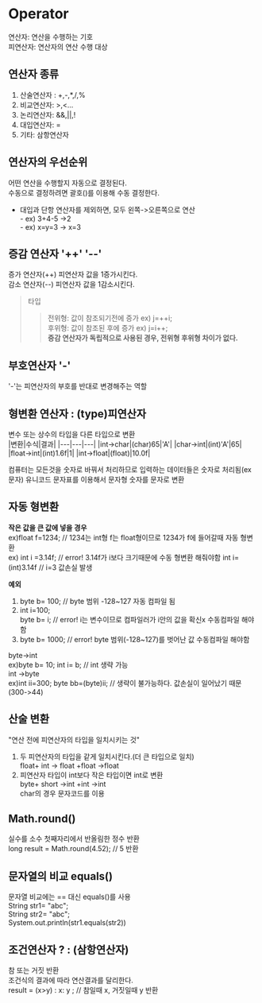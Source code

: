 # Operator
연산자: 연산을 수행하는 기호  
피연산자: 연산자의 연산 수행 대상  
## 연산자 종류  
1. 산술연산자 : +,-,*,/,%  
2. 비교연산자: >,<...  
3. 논리연산자: &&,||,!  
4. 대입연산자: =  
5. 기타: 삼항연산자  

## 연산자의 우선순위 
어떤 연산을 수행할지 자동으로 결정된다.  
수동으로 결정하려면 괄호()를 이용해 수동 결정한다.  

* 대입과 단항 연산자를 제외하면, 모두 왼쪽->오른쪽으로 연산  
           - ex) 3+4-5 ->2  
           - ex) x=y=3 -> x=3  
 
## 증감 연산자 '++' '--'
증가 연산자(++) 피연산자 값을 1증가시킨다.  
감소 연산자(--) 피연산자 값을 1감소시킨다.  
>타입  
>>전위형: 값이 참조되기전에 증가 ex) j=++i;  
>>후위형: 값이 참조된 후에 증가 ex) j=i++;  
**증감 연산자가 독립적으로 사용된 경우, 전위형 후위형 차이가 없다.**  

## 부호연산자 '-'
'-'는 피연산자의 부호를 반대로 변경해주는 역할  
## 형변환 연산자 : (type)피연산자
변수 또는 상수의 타입을 다른 타입으로 변환  
|변환|수식|결과|
|---|---|---|
|int->char|(char)65|'A'|
|char->int|(int)'A'|65|
|float->int|(int)1.6f|1|
|int->float|(float)|10.0f| 

컴퓨터는 모든것을 숫자로 바꿔서 처리하므로 입력하는 데이터들은 숫자로 처리됨(ex 문자)
유니코드 문자표를 이용해서 문자형 숫자를 문자로 변환  

## 자동 형변환 
**작은 값을 큰 값에 넣을 경우**  
ex)float f=1234;  // 1234는 int형 f는 float형이므로 1234가 f에 들어갈때 자동 형변환  
ex) int i =3.14f; // error!  3.14f가 i보다 크기때문에 수동 형변환 해줘야함 
    int i=(int)3.14f // i=3 값손실 발생  
    
**예외**  
1. byte b= 100;  // byte 범위 -128~127  자동 컴파일 됨  
2. int i=100;  
   byte b= i;    // error!    i는 변수이므로 컴파일러가 i안의 값을 확신x  수동컴파일 해야함
3. byte b= 1000;  // error!   byte 범위(-128~127)를 벗어난 값  수동컴파일 해야함

byte->int  
ex)byte b= 10; int i= b; // int 생략 가능  
int ->byte  
ex)int ii=300; byte bb=(byte)ii;  // 생략이 불가능하다. 값손실이 일어났기 때문(300->44)

## 산술 변환  
"연산 전에 피연산자의 타입을 일치시키는 것"  
1. 두 피연산자의 타입을 같게 일치시킨다.(더 큰 타입으로 일치)  
           float+ int -> float +float ->float  
2. 피연산자 타입이 int보다 작은 타입이면 int로 변환  
           byte+ short ->int +int ->int  
           char의 경우 문자코드를 이용  

## Math.round()  
실수를 소수 첫째자리에서 반올림한 정수 반환  
long result = Math.round(4.52);   // 5 반환  

## 문자열의 비교 equals()
문자열 비교에는 == 대신 equals()를 사용  
String str1= "abc";  
String str2= "abc";  
System.out.println(str1.equals(str2))

## 조건연산자 ? : (삼항연산자)  
참 또는 거짓 반환  
조건식의 결과에 따라 연산결과를 달리한다.  
result = (x>y) : x: y ;    // 참일때 x, 거짓일때 y 반환  



